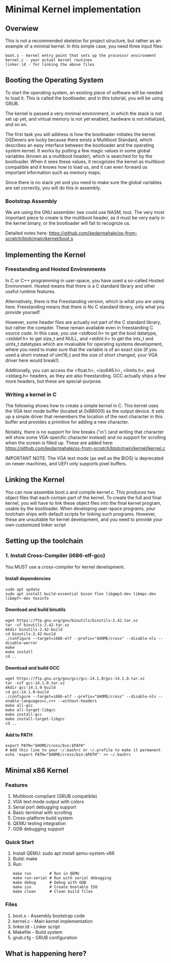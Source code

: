 
# Minimal Kernel implementation

## Overwiew

This is not a recommended skeleton for project structure, but rather as an example of a minimal kernel. 
In this simple case, you need three input files:

    boot.s - kernel entry point that sets up the processor environment
    kernel.c - your actual kernel routines
    linker.ld - for linking the above files
	
## Booting the Operating System

To start the operating system, an existing piece of software will be needed to load it. 
This is called the bootloader, and in this tutorial, you will be using GRUB. 

The kernel is passed a very minimal environment, in which the stack is not set up yet, and virtual memory 
is not yet enabled, hardware is not initialized, and so on. 
 
The first task you will address is how the bootloader initiates the kernel. OSDevers are lucky because 
there exists a Multiboot Standard, which describes an easy interface between the bootloader and the
operating system kernel. It works by putting a few magic values in some global variables (known as a multiboot header), 
which is searched for by the bootloader. When it sees these values, it recognizes the kernel as multiboot compatible 
and it knows how to load us, and it can even forward us important information such as memory maps.

Since there is no stack yet and you need to make sure the global variables are set correctly, you will do this in assembly. 

### Bootstrap Assembly

We are using the GNU assembler (we could use NASM, too).
The very most important piece to create is the multiboot header, as it must be very early in the kernel binary,
or the bootloader will fail to recognize us. 

Detailed notes here: https://github.com/kedarmahale/os-from-scratch/blob/main/kernel/boot.s

## Implementing the Kernel

### Freestanding and Hosted Environments

In C or C++ programming in user-space, you have used a so-called Hosted Environment. Hosted means that there is a C 
standard library and other useful runtime features. 

Alternatively, there is the Freestanding version, which is what you are using here. Freestanding means that there is 
No C standard library, only what you provide yourself. 

However, some header files are actually not part of the C standard library, but rather the compiler. These remain 
available even in freestanding C source code. In this case, you use <stdbool.h> to get the bool datatype, <stddef.h> 
to get size_t and NULL, and <stdint.h> to get the intx_t and uintx_t datatypes which are invaluable for operating systems 
development, where you need to make sure that the variable is of an exact size 
(if you used a short instead of uint16_t and the size of short changed, your VGA driver here would break!). 

Additionally, you can access the <float.h>, <iso646.h>, <limits.h>, and <stdarg.h> headers, as they are also freestanding. 
GCC actually ships a few more headers, but these are special-purpose. 

### Writing a kernel in C

The following shows how to create a simple kernel in C. This kernel uses the VGA text mode buffer (located at 0xB8000) 
as the output device. It sets up a simple driver that remembers the location of the next character in this buffer and provides 
a primitive for adding a new character. 

Notably, there is no support for line breaks ('\n') (and writing that character will show some VGA-specific character instead) 
and no support for scrolling when the screen is filled up. 
These are added here: https://github.com/kedarmahale/os-from-scratch/blob/main/kernel/kernel.c

IMPORTANT NOTE: The VGA text mode (as well as the BIOS) is deprecated on newer machines, and UEFI only supports pixel buffers.

## Linking the Kernel

You can now assemble boot.s and compile kernel.c. This produces two object files that each contain part of the kernel. 
To create the full and final kernel, you will have to link these object files into the final kernel program, usable by the 
bootloader. When developing user-space programs, your toolchain ships with default scripts for linking such programs. 
However, these are unsuitable for kernel development, and you need to provide your own customized linker script

## Setting up the toolchain

### 1. Install Cross-Compiler (i686-elf-gcc)
You MUST use a cross-compiler for kernel development. 

#### Install dependencies
```
sudo apt update
sudo apt install build-essential bison flex libgmp3-dev libmpc-dev libmpfr-dev texinfo
```

#### Download and build binutils
```
wget https://ftp.gnu.org/gnu/binutils/binutils-2.42.tar.xz
tar -xf binutils-2.42.tar.xz
mkdir binutils-2.42-build
cd binutils-2.42-build
./configure --target=i686-elf --prefix="$HOME/cross" --disable-nls --disable-werror
make
make install
cd ..
```
#### Download and build GCC
```
wget https://ftp.gnu.org/gnu/gcc/gcc-14.1.0/gcc-14.1.0.tar.xz
tar -xzf gcc-14.1.0.tar.xz
mkdir gcc-14.1.0-build
cd gcc-14.1.0-build
./configure --target=i686-elf --prefix="$HOME/cross" --disable-nls --enable-languages=c,c++ --without-headers
make all-gcc
make all-target-libgcc
make install-gcc
make install-target-libgcc
cd ..
```
#### Add to PATH
```
export PATH="$HOME/cross/bin:$PATH"
# Add this line to your ~/.bashrc or ~/.profile to make it permanent
echo 'export PATH="$HOME/cross/bin:$PATH"' >> ~/.bashrc
```

## Minimal x86 Kernel

### Features
  1. Multiboot-compliant (GRUB compatible)
  2. VGA text mode output with colors
  3. Serial port debugging support
  4. Basic terminal with scrolling
  5. Cross-platform build system
  6. QEMU testing integration
  7. GDB debugging support

### Quick Start

  1. Install QEMU: sudo apt install qemu-system-x86
  2. Build: make
  3. Run: 
        ```
      make run        # Run in QEMU
      make run-serial # Run with serial debugging
      make debug      # Debug with GDB
      make iso        # Create bootable ISO
      make clean      # Clean build files
        ```

### Files
  1. boot.s - Assembly bootstrap code
  2. kernel.c - Main kernel implementation
  3. linker.ld - Linker script
  4. Makefile - Build system
  5. grub.cfg - GRUB configuration

## What is happening here?




